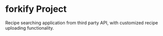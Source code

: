# forkify Project

Recipe searching application from third party API, with customized recipe uploading functionality.
